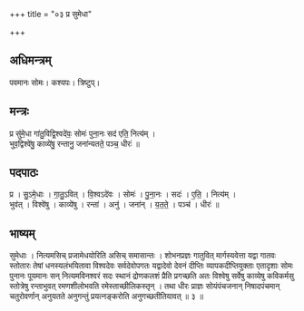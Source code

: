 +++
title = "०३ प्र सुमेधा"

+++
## अधिमन्त्रम्
पवमानः सोमः। कश्यपः। त्रिष्टुप्।

## मन्त्रः
प्र सु॑मे॒धा गा॑तु॒विद्वि॒श्वदे॑वः॒ सोमः॑ पुना॒नः सद॑ एति॒ नित्य॑म् ।  
भुव॒द्विश्वे॑षु॒ काव्ये॑षु॒ रन्तानु॒ जना॑न्यतते॒ पञ्च॒ धीरः॑ ॥

## पदपाठः
प्र । सु॒ऽमे॒धाः । गा॒तु॒ऽवित् । वि॒श्वऽदे॑वः । सोमः॑ । पु॒ना॒नः । सदः॑ । ए॒ति॒ । नित्य॑म् ।  
भुव॑त् । विश्वे॑षु । काव्ये॑षु । रन्ता॑ । अनु॑ । जना॑न् । य॒त॒ते॒ । पञ्च॑ । धीरः॑ ॥

## भाष्यम्
सुमेधाः । नित्यमसिच् प्रजामेधयोरिति असिच् समासान्तः । शोभनप्रज्ञः गातुवित् मार्गस्यवेत्ता यद्वा गातवः स्तोतारः तेषां धनस्यलंभयितावा विश्वदेवः सर्वदेवोपगतः यद्वादेवो देवनं दीप्तिः व्यापकदीप्तियुक्ताः एतादृशाः सोमः पुनानः पूयमानः सन् नित्यमविनश्वरं सदः स्थानं द्रोणकलशं प्रैति प्रगच्छति अतः विश्वेषु सर्वेषु काव्येषु कविकर्मसु स्तोत्रेषु रन्ताभुवत् रमणशीलोभवति रमेस्ताच्छीलिकस्तृन् । तथा धीरः प्राज्ञः सोयंपंचजनान् निषादपंचमान् चतुरोवर्णान् अनुयतते अनुगन्तुं प्रयत्नङ्करोति अनुगच्छतीतियावत् ॥ ३ ॥